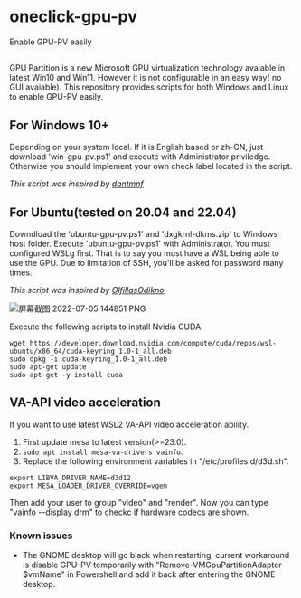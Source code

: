 # oneclick-gpu-pv
Enable GPU-PV easily

##
GPU Partition is a new Microsoft GPU virtualization technology avaiable in latest Win10 and Win11. However it is not configurable in an easy way( no GUI avaiable). This repository provides scripts for both Windows and Linux to enable GPU-PV easily.

## For Windows 10+
Depending on your system local. If it is English based or zh-CN, just download 'win-gpu-pv.ps1' and execute with Administrator priviledge. Otherwise you should implement your own check label located in the script.

_This script was inspired by [dantmnf](https://gist.github.com/dantmnf/9bf9972c1ad49029cbdc2e40f1b7ac51)_

## For Ubuntu(tested on 20.04 and 22.04)
Downdload the 'ubuntu-gpu-pv.ps1' and 'dxgkrnl-dkms.zip' to Windows host folder. Execute 'ubuntu-gpu-pv.ps1' with Administrator. You must configured WSLg first. That is to say you must have a WSL being able to use the GPU. Due to limitation of SSH, you'll be asked for password many times.

_This script was inspired by [OlfillasOdikno](https://gist.github.com/OlfillasOdikno/f87a4444f00984625558dad053255ace)_

![屏幕截图 2022-07-05 144851 PNG](https://user-images.githubusercontent.com/2093588/179666690-01e4252a-9c97-44ca-a5cf-5dc627fb471b.jpg)

Execute the following scripts to install Nvidia CUDA.
```
wget https://developer.download.nvidia.com/compute/cuda/repos/wsl-ubuntu/x86_64/cuda-keyring_1.0-1_all.deb
sudo dpkg -i cuda-keyring_1.0-1_all.deb
sudo apt-get update
sudo apt-get -y install cuda
```

## VA-API video acceleration
If you want to use latest WSL2 VA-API video acceleration ability. 
1. First update mesa to latest version(>=23.0).
2. `sudo apt install mesa-va-drivers vainfo`.
3. Replace the following environment variables in "/etc/profiles.d/d3d.sh".
```
export LIBVA_DRIVER_NAME=d3d12
export MESA_LOADER_DRIVER_OVERRIDE=vgem
```
Then add your user to group "video" and "render". Now you can type "vainfo --display drm" to checkc if hardware codecs are shown.

### Known issues
* The GNOME desktop will go black when restarting, current workaround is disable GPU-PV temporarily with "Remove-VMGpuPartitionAdapter $vmName" in Powershell and add it back after entering the GNOME desktop.
